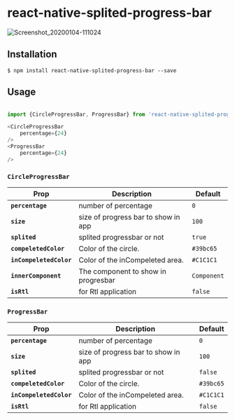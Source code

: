 # react-native-splited-progress-bar

![Screenshot_20200104-111024](https://user-images.githubusercontent.com/36489841/71762392-e30dae80-2ee3-11ea-8e45-0a3c09924980.png)

## Installation

`$ npm install react-native-splited-progress-bar --save`

## Usage

```js

import {CircleProgressBar, ProgressBar} from 'react-native-splited-progress-bar';

<CircleProgressBar
    percentage={24}
/>
<ProgressBar
    percentage={24}
/>
```

### `CircleProgressBar`

| Prop                   | Description                                                     | Default                |
| ---------------------- | --------------------------------------------------------------- | ---------------------- |
| **`percentage`**       | number of percentage                                            | `0`                    |
| **`size`**             | size of progress bar to show in app                             | `100`                  |
| **`splited`**          | splited progressbar or not                                      | `true`                 |
| **`compeletedColor`**  | Color of the circle.                                            | `#39bc65`              |
| **`inCompeletedColor`**| Color of the inCompeleted area.                                 | `#C1C1C1`              |
| **`innerComponent`**   | The component to show in progresbar                             | `Component`            |
| **`isRtl`**            | for Rtl application                                             | `false`                |


### `ProgressBar`

| Prop                   | Description                                                     | Default                |
| ---------------------- | --------------------------------------------------------------- | ---------------------- |
| **`percentage`**       | number of percentage                                            | `0`                    |
| **`size`**             | size of progress bar to show in app                             | `100`                  |
| **`splited`**          | splited progressbar or not                                      | `false`                 |
| **`compeletedColor`**  | Color of the circle.                                            | `#39bc65`              |
| **`inCompeletedColor`**| Color of the inCompeleted area.                                 | `#C1C1C1`              |
| **`isRtl`**            | for Rtl application                                             | `false`                |
